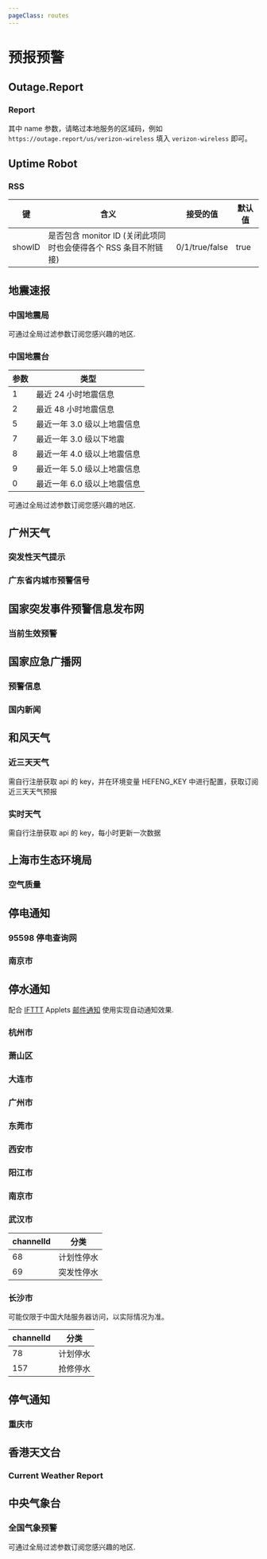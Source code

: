 ```yaml
---
pageClass: routes
---
```


# 预报预警

## Outage.Report

### Report

<Route author="cxumol nczitzk" example="/outagereport/ubisoft/5" path="/outagereport/:name/:count?" :paramsDesc="['服务名称｡ 拼写格式须与 URL 保持一致', '计数门槛｡ 仅当报告停服的人不低于此数量时, 才会写进 RSS']">

其中 name 参数，请略过本地服务的区域码，例如 `https://outage.report/us/verizon-wireless` 填入 `verizon-wireless` 即可｡

</Route>

## Uptime Robot

### RSS

<Route author="Rongronggg9" example="/uptimerobot/rss/u358785-e4323652448755805d668f1a66506f2f" path="/uptimerobot/rss/:id/:routeParams?" :paramsDesc="['RSS URL 的最后一部分 (e.g. 对于 `https://rss.uptimerobot.com/u358785-e4323652448755805d668f1a66506f2f`，为 `u358785-e4323652448755805d668f1a66506f2f`)', '额外参数，请参阅下面的表格']">
<!-- example stolen from https://atlas.eff.org//domains/uptimerobot.com.html -->

| 键     | 含义                                                            | 接受的值       | 默认值 |
| ------ | --------------------------------------------------------------- | -------------- | ------ |
| showID | 是否包含 monitor ID (关闭此项同时也会使得各个 RSS 条目不附链接) | 0/1/true/false | true   |

</Route>

## 地震速报

### 中国地震局

<Route author="LogicJake" example="/earthquake" path="/earthquake/:region?" :paramsDesc="['区域，0全部，1国内（默认），2国外']" anticrawler="1">

可通过全局过滤参数订阅您感兴趣的地区.

</Route>

### 中国地震台

<Route author="SettingDust" example="/earthquake/ceic/1" path="/earthquake/ceic/:type?" :paramsDesc="['类型，见下表']">

| 参数 | 类型                        |
| ---- | --------------------------- |
| 1    | 最近 24 小时地震信息        |
| 2    | 最近 48 小时地震信息        |
| 5    | 最近一年 3.0 级以上地震信息 |
| 7    | 最近一年 3.0 级以下地震     |
| 8    | 最近一年 4.0 级以上地震信息 |
| 9    | 最近一年 5.0 级以上地震信息 |
| 0    | 最近一年 6.0 级以上地震信息 |

可通过全局过滤参数订阅您感兴趣的地区.

</Route>

## 广州天气

### 突发性天气提示

<Route author="Fatpandac" example="/gov/guangdong/tqyb/tfxtq" path="/gov/guangdong/tqyb/tfxtq"/>

### 广东省内城市预警信号

<Route author="Fatpandac" example="/gov/guangdong/tqyb/sncsyjxh" path="/gov/guangdong/tqyb/sncsyjxh"/>

## 国家突发事件预警信息发布网

### 当前生效预警

<Route author="nczitzk" example="/12379" path="/12379/index"/>

## 国家应急广播网

### 预警信息

<Route author="muzea" example="/cneb/yjxx" path="/cneb/yjxx"/>

### 国内新闻

<Route author="muzea" example="/cneb/guoneinews" path="/cneb/guoneinews"/>

## 和风天气

### 近三天天气

<Route author="Rein-Ou" example="/qweather/3days/广州" path="/qweather/3days/:location" selfhost="1">

需自行注册获取 api 的 key，并在环境变量 HEFENG_KEY 中进行配置，获取订阅近三天天气预报

</Route>

### 实时天气

<Route author="Rein-Ou" example="/qweather/广州" path="/qweather/now/:location" selfhost="1">

需自行注册获取 api 的 key，每小时更新一次数据

</Route>

## 上海市生态环境局

### 空气质量

<Route author="nczitzk" example="/gov/shanghai/sthj" path="/gov/shanghai/sthj"/>

## 停电通知

### 95598 停电查询网

<Route author="mjysci" example="/tingdiantz/95598/hb1/wh/wc/" path="/tingdiantz/95598/:province/:city/:district?" :paramsDesc="['省，2~3位拼音缩写，详情见http://www.sttcq.com/td/', '市，同上', '区，同上']"/>

### 南京市

<Route author="ocleo1" example="/tingdiantz/nanjing" path="/tingdiantz/nanjing"/>

## 停水通知

配合 [IFTTT](https://ifttt.com/) Applets [邮件通知](https://ifttt.com/applets/SEvmDVKY-) 使用实现自动通知效果.

### 杭州市

<Route author="znhocn" example="/tingshuitz/hangzhou" path="/tingshuitz/hangzhou"/>

### 萧山区

<Route author="znhocn" example="/tingshuitz/xiaoshan" path="/tingshuitz/xiaoshan"/>

### 大连市

<Route author="DIYgod" example="/tingshuitz/dalian" path="/tingshuitz/dalian"/>

### 广州市

<Route author="xyqfer" example="/tingshuitz/guangzhou" path="/tingshuitz/guangzhou"/>

### 东莞市

<Route author="victoriqueko" example="/tingshuitz/dongguan" path="/tingshuitz/dongguan"/>

### 西安市

<Route author="ciaranchen" example="/tingshuitz/xian" path="/tingshuitz/xian"/>

### 阳江市

<Route author="ciaranchen" example="/tingshuitz/yangjiang" path="/tingshuitz/yangjiang"/>

### 南京市

<Route author="ocleo1" example="/tingshuitz/nanjing" path="/tingshuitz/nanjing"/>

### 武汉市

<Route author="MoonBegonia" example="/tingshuitz/wuhan" path="/tingshuitz/wuhan/:channelId">

| channelId | 分类       |
| --------- | ---------- |
| 68        | 计划性停水 |
| 69        | 突发性停水 |

</Route>

### 长沙市

<Route author="shansing" example="/tingshuitz/changsha/78" path="/tingshuitz/changsha/:channelId?">

可能仅限于中国大陆服务器访问，以实际情况为准。

| channelId | 分类     |
| --------- | -------- |
| 78        | 计划停水 |
| 157       | 抢修停水 |

</Route>

## 停气通知

### 重庆市

<Route author="Mai19930513" example="/cqgas/tqtz" path="/cqgas/tqtz" radar="1"/>

## 香港天文台

### Current Weather Report

<Route author="calpa" example="/hko/weather" path="/hko/weather"/>

## 中央气象台

### 全国气象预警

<Route author="ylc395" example="/weatheralarm/广东省" path="/weatheralarm/:province?" :paramsDesc="['省份']">

可通过全局过滤参数订阅您感兴趣的地区.

</Route>
